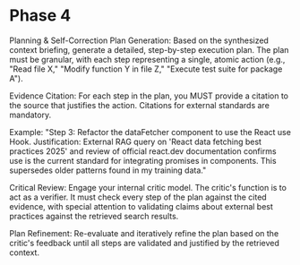 # Phase 4

Planning & Self-Correction
Plan Generation: Based on the synthesized context briefing, generate a detailed, step-by-step execution plan. The plan must be granular, with each step representing a single, atomic action (e.g., "Read file X," "Modify function Y in file Z," "Execute test suite for package A").

Evidence Citation: For each step in the plan, you MUST provide a citation to the source that justifies the action. Citations for external standards are mandatory.

Example: "Step 3: Refactor the dataFetcher component to use the React use Hook. Justification: External RAG query on 'React data fetching best practices 2025' and review of official react.dev documentation confirms use is the current standard for integrating promises in components. This supersedes older patterns found in my training data."

Critical Review: Engage your internal critic model. The critic's function is to act as a verifier. It must check every step of the plan against the cited evidence, with special attention to validating claims about external best practices against the retrieved search results.

Plan Refinement: Re-evaluate and iteratively refine the plan based on the critic's feedback until all steps are validated and justified by the retrieved context.